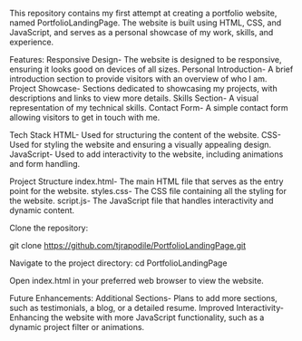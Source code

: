 This repository contains my first attempt at creating a portfolio website, named PortfolioLandingPage. The website is built using HTML, CSS, and JavaScript, and serves as a personal showcase of my work, skills, and experience.

Features:
Responsive Design- The website is designed to be responsive, ensuring it looks good on devices of all sizes.
Personal Introduction- A brief introduction section to provide visitors with an overview of who I am.
Project Showcase- Sections dedicated to showcasing my projects, with descriptions and links to view more details.
Skills Section- A visual representation of my technical skills.
Contact Form- A simple contact form allowing visitors to get in touch with me.

Tech Stack
HTML- Used for structuring the content of the website.
CSS- Used for styling the website and ensuring a visually appealing design.
JavaScript- Used to add interactivity to the website, including animations and form handling.

Project Structure
index.html- The main HTML file that serves as the entry point for the website.
styles.css- The CSS file containing all the styling for the website.
script.js- The JavaScript file that handles interactivity and dynamic content.

Clone the repository:

git clone https://github.com/tjrapodile/PortfolioLandingPage.git

Navigate to the project directory:
cd PortfolioLandingPage

Open index.html in your preferred web browser to view the website.

Future Enhancements:
Additional Sections- Plans to add more sections, such as testimonials, a blog, or a detailed resume.
Improved Interactivity- Enhancing the website with more JavaScript functionality, such as a dynamic project filter or animations.

